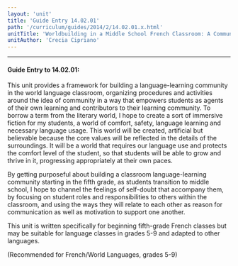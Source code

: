 ```yaml
---
layout: 'unit'
title: 'Guide Entry 14.02.01'
path: '/curriculum/guides/2014/2/14.02.01.x.html'
unitTitle: 'Worldbuilding in a Middle School French Classroom: A Community-Based, Communication-Focused Structure for Meaningful Language Learning'
unitAuthor: 'Crecia Cipriano'
---
```


<body>
<hr/>
 <h4>
  Guide Entry to 14.02.01:
 </h4>
 <p>
  This unit provides a framework for building a language-learning community in the world language classroom, organizing procedures and activities around the idea of community in a way that empowers students as agents of their own learning and contributors to their learning community. To borrow a term from the literary world, I hope to create a sort of immersive fiction for my students, a world of comfort, safety, language learning and necessary language usage. This world will be created, artificial but believable because the core values will be reflected in the details of the surroundings. It will be a world that requires our language use and protects the comfort level of the student, so that students will be able to grow and thrive in it, progressing appropriately at their own paces.
 </p>
<p>
  By getting purposeful about building a classroom language-learning community starting in the fifth grade, as students transition to middle school, I hope to channel the feelings of self-doubt that accompany them, by focusing on student roles and responsibilities to others within the classroom, and using the ways they will relate to each other as reason for communication as well as motivation to support one another.
 </p>
<p>
  This unit is written specifically for beginning fifth-grade French classes but may be suitable for language classes in grades 5-9 and adapted to other languages.
 </p>
<p>
  (Recommended for French/World Languages, grades 5-9)
  <b>
  </b>
 </p>

</body>
